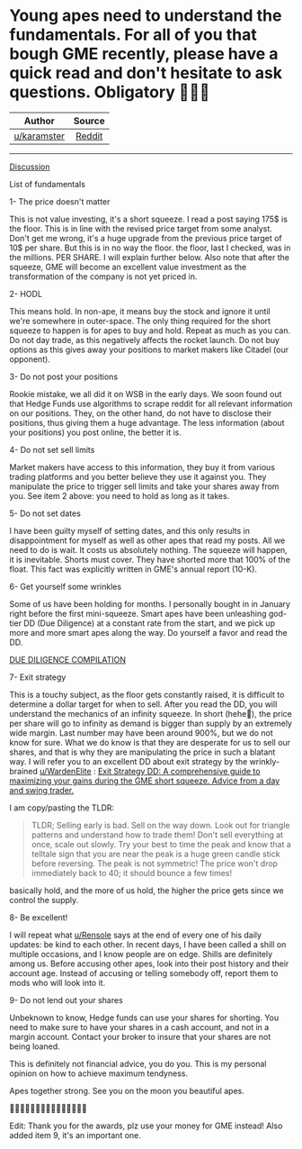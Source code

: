 Young apes need to understand the fundamentals. For all of you that bough GME recently, please have a quick read and don't hesitate to ask questions. Obligatory 🚀🚀🚀
=======================================================================================================================================================================

| Author       | Source       | 
| :-------------: |:-------------:|
|  [u/karamster](https://www.reddit.com/user/karamster/) | [Reddit](https://www.reddit.com/r/GME/comments/md0bsl/young_apes_need_to_understand_the_fundamentals/) | 

---

[Discussion](https://www.reddit.com/r/GME/search?q=flair_name%3A%22Discussion%22&restrict_sr=1)

List of fundamentals

1- The price doesn't matter

This is not value investing, it's a short squeeze. I read a post saying 175$ is the floor. This is in line with the revised price target from some analyst. Don't get me wrong, it's a huge upgrade from the previous price target of 10$ per share. But this is in no way the floor. the floor, last I checked, was in the millions. PER SHARE. I will explain further below. Also note that after the squeeze, GME will become an excellent value investment as the transformation of the company is not yet priced in.

2- HODL

This means hold. In non-ape, it means buy the stock and ignore it until we're somewhere in outer-space. The only thing required for the short squeeze to happen is for apes to buy and hold. Repeat as much as you can. Do not day trade, as this negatively affects the rocket launch. Do not buy options as this gives away your positions to market makers like Citadel (our opponent).

3- Do not post your positions

Rookie mistake, we all did it on WSB in the early days. We soon found out that Hedge Funds use algorithms to scrape reddit for all relevant information on our positions. They, on the other hand, do not have to disclose their positions, thus giving them a huge advantage. The less information (about your positions) you post online, the better it is.

4- Do not set sell limits

Market makers have access to this information, they buy it from various trading platforms and you better believe they use it against you. They manipulate the price to trigger sell limits and take your shares away from you. See item 2 above: you need to hold as long as it takes.

5- Do not set dates

I have been guilty myself of setting dates, and this only results in disappointment for myself as well as other apes that read my posts. All we need to do is wait. It costs us absolutely nothing. The squeeze will happen, it is inevitable. Shorts must cover. They have shorted more that 100% of the float. This fact was explicitly written in GME's annual report (10-K).

6- Get yourself some wrinkles

Some of us have been holding for months. I personally bought in in January right before the first mini-squeeze. Smart apes have been unleashing god-tier DD (Due Diligence) at a constant rate from the start, and we pick up more and more smart apes along the way. Do yourself a favor and read the DD.

[DUE DILIGENCE COMPILATION](https://www.reddit.com/r/GME/comments/lj1wqv/a_comprehensive_compilation_of_all_due_diligence/)

7- Exit strategy

This is a touchy subject, as the floor gets constantly raised, it is difficult to determine a dollar target for when to sell. After you read the DD, you will understand the mechanics of an infinity squeeze. In short (hehe👀), the price per share will go to infinity as demand is bigger than supply by an extremely wide margin. Last number may have been around 900%, but we do not know for sure. What we do know is that they are desperate for us to sell our shares, and that is why they are manipulating the price in such a blatant way. I will refer you to an excellent DD about exit strategy by the wrinkly-brained [u/WardenElite](https://www.reddit.com/user/WardenElite/) : [Exit Strategy DD: A comprehensive guide to maximizing your gains during the GME short squeeze. Advice from a day and swing trader.](https://www.reddit.com/r/GME/comments/m073v6/exit_strategy_dd_a_comprehensive_guide_to/)

I am copy/pasting the TLDR:

> TLDR; Selling early is bad. Sell on the way down. Look out for triangle patterns and understand how to trade them! Don't sell everything at once, scale out slowly. Try your best to time the peak and know that a telltale sign that you are near the peak is a huge green candle stick before reversing. The peak is not symmetric! The price won't drop immediately back to 40; it should bounce a few times!

basically hold, and the more of us hold, the higher the price gets since we control the supply.

8- Be excellent!

I will repeat what [u/Rensole](https://www.reddit.com/u/Rensole/) says at the end of every one of his daily updates: be kind to each other. In recent days, I have been called a shill on multiple occasions, and I know people are on edge. Shills are definitely among us. Before accusing other apes, look into their post history and their account age. Instead of accusing or telling somebody off, report them to mods who will look into it.

9- Do not lend out your shares

Unbeknown to know, Hedge funds can use your shares for shorting. You need to make sure to have your shares in a cash account, and not in a margin account. Contact your broker to insure that your shares are not being loaned.

This is definitely not financial advice, you do you. This is my personal opinion on how to achieve maximum tendyness.

Apes together strong. See you on the moon you beautiful apes.

💎🙌🚀🚀🚀🚀🚀🚀🚀🚀🚀🚀🚀🚀🚀

Edit: Thank you for the awards, plz use your money for GME instead! Also added item 9, it's an important one.
